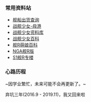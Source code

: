 ### 常用资料站

* [舰船出货查询][1]
* [战舰少女-母港][2]
* [战舰少女资料库][3]
* [战舰少女百科][4]
* [舰R萌娘百科][5]
* [NGA舰R版][6]
* [S1舰R专楼][7]

### 心路历程

~因学业繁忙，未来可能不会再更新了。~ 

弃坑三年(2016.9 - 2019.11)，我又回来啦


[1]: http://www.jianrmod.cn/index.html
[2]: https://hp.twintails.xyz/
[3]: http://js.ntwikis.com/
[4]: https://www.zjsnrwiki.com/wiki/%E9%A6%96%E9%A1%B5
[5]: https://zh.moegirl.org/%E6%88%98%E8%88%B0%E5%B0%91%E5%A5%B3
[6]: http://bbs.ngacn.cc/thread.php?fid=-149110
[7]: http://bbs.saraba1st.com/2b/thread-1065797-1-1.html
[8]: https://git.io/v5Jo9
[9]: https://git.io/vNEii